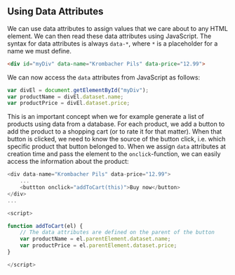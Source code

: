 ## Using Data Attributes

We can use data attributes to assign values that we care about to any HTML element. We can then read these data attributes using JavaScript. The syntax for data attributes is always `data-*`, where `*` is a placeholder for a name we must define.

```html
<div id="myDiv" data-name="Krombacher Pils" data-price="12.99">
```

We can now access the `data` attributes from JavaScript as follows:

```js
var divEl = document.getElementById("myDiv");
var productName = divEl.dataset.name;
var productPrice = divEl.dataset.price;
```

This is an important concept when we for example generate a list of products using data from a database. For each product, we add a button to add the product to a shopping cart (or to rate it for that matter). When that button is clicked, we need to know the source of the button click, i.e. which specific product that button belonged to. When we assign `data` attributes at creation time and pass the element to the `onclick`-function, we can easily access the information about the product:

```js
<div data-name="Krombacher Pils" data-price="12.99">
    ...
    <buttton onclick="addToCart(this)">Buy now</button>
</div>
...

<script>

function addToCart(el) {
    // The data attributes are defined on the parent of the button
    var productName = el.parentElement.dataset.name;
    var productPrice = el.parentElement.dataset.price;
}

</script>
```


